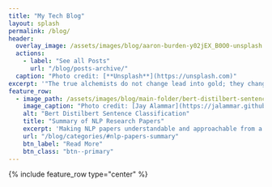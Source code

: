 ```yaml
---
title: "My Tech Blog"
layout: splash
permalink: /blog/
header:
  overlay_image: /assets/images/blog/aaron-burden-y02jEX_B0O0-unsplash.jpg
  actions:
    - label: "See all Posts"
      url: "/blog/posts-archive/"
  caption: "Photo credit: [**Unsplash**](https://unsplash.com)"
excerpt: '"The true alchemists do not change lead into gold; they change the world into words." ― William H. Gass'  
feature_row:
  - image_path: /assets/images/blog/main-folder/bert-distilbert-sentence-classification.png
    image_caption: "Photo credit: [Jay Alammar](https://jalammar.github.io/)"
    alt: "Bert Distilbert Sentence Classification"
    title: "Summary of NLP Research Papers"
    excerpt: 'Making NLP papers understandable and approachable from a beginner standpoint in under 5 minutes read.'
    url: "/blog/categories/#nlp-papers-summary"
    btn_label: "Read More"
    btn_class: "btn--primary"
---
```


{% include feature_row type="center" %}